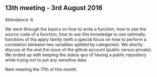 13th meeting - 3rd August 2016
----
Attendance: 6

We went through the basics on how to write a function, how to see the source code of a function, how to use this knowledge to use optimally functions of tha apply family (with a special focus on how to perform a correlation between two variables splitted by categories).
We shortly discuss at the end the issue of the github account (public versus private).
We ended up with keeping the status quo of having a public repository while trying not to put any sensitive data.

Next meeting the 17th of this month.